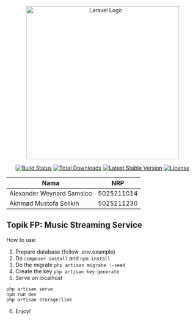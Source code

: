 <p align="center"><a href="https://laravel.com" target="_blank"><img src="https://raw.githubusercontent.com/laravel/art/master/logo-lockup/5%20SVG/2%20CMYK/1%20Full%20Color/laravel-logolockup-cmyk-red.svg" width="400" alt="Laravel Logo"></a></p>

<p align="center">
<a href="https://github.com/laravel/framework/actions"><img src="https://github.com/laravel/framework/workflows/tests/badge.svg" alt="Build Status"></a>
<a href="https://packagist.org/packages/laravel/framework"><img src="https://img.shields.io/packagist/dt/laravel/framework" alt="Total Downloads"></a>
<a href="https://packagist.org/packages/laravel/framework"><img src="https://img.shields.io/packagist/v/laravel/framework" alt="Latest Stable Version"></a>
<a href="https://packagist.org/packages/laravel/framework"><img src="https://img.shields.io/packagist/l/laravel/framework" alt="License"></a>
</p>

| Nama                      | NRP        |
| ------------------------- | ---------- |
| Alexander Weynard Samsico | 5025211014 |
| Akhmad Mustofa Solikin    | 5025211230 |

## Topik FP: Music Streaming Service

How to use:

1. Prepare database (follow .env.example)
2. Do `composer install` and `npm install`
3. Do the migrate
   `php artisan migrate --seed`
4. Create the key `php artisan key:generate`
5. Serve on localhost

```
php artisan serve
npm run dev
php artisan storage:link
```

6. Enjoy!
